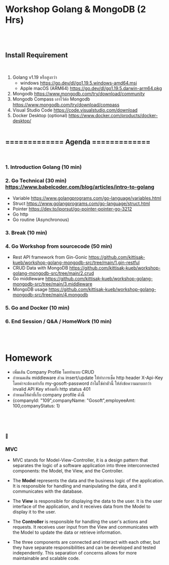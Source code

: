 # **Workshop Golang & MongoDB (2 Hrs)**
&nbsp;<br />
&nbsp;
## Install Requirement
&nbsp;
1. Golang v1.19 หรือสูงกว่า
   - windows https://go.dev/dl/go1.19.5.windows-amd64.msi
   - Apple macOS (ARM64) https://go.dev/dl/go1.19.5.darwin-arm64.pkg
2. Mongodb https://www.mongodb.com/try/download/community
3. Mongodb Compass เอาไว้ต่อ Mongodb https://www.mongodb.com/try/download/compass
4. Visual Studio Code https://code.visualstudio.com/download
5. Docker Desktop (optional) https://www.docker.com/products/docker-desktop/
&nbsp;<br />
&nbsp;
## **============= Agenda =============**
&nbsp;<br />
### 1. Introduction Golang (10 min) 
### 2. Go Technical (30 min) https://www.babelcoder.com/blog/articles/intro-to-golang
 - Variable https://www.golangprograms.com/go-language/variables.html
 - Struct https://www.golangprograms.com/go-language/struct.html
 - Pointer https://dev.to/iporsut/go-pointer-pointer-go-3212
 - Go http
 - Go routine (Asynchronous)
### 3. Break (10 min)
### 4. Go Workshop from sourcecode (50 min)
 - Rest API framework from Gin-Gonic https://github.com/kittisak-kueb/workshop-golang-mongodb-src/tree/main/1.gin-restful
 - CRUD Data with MongoDB https://github.com/kittisak-kueb/workshop-golang-mongodb-src/tree/main/2.crud
 - Go middleware https://github.com/kittisak-kueb/workshop-golang-mongodb-src/tree/main/3.middleware
 - MongoDB usage https://github.com/kittisak-kueb/workshop-golang-mongodb-src/tree/main/4.mongodb
### 5. Go and Docker (10 min)
### 6. End Session / Q&A / HomeWork (10 min)
&nbsp;<br />
&nbsp;
# **Homework**
  - เพิ่มเส้น Company Profile โดยทำแบบ CRUD
  - กำหนดเส้น middleware ส่วน insert/update ให้ทำการเช็ค http header X-Api-Key โดยค่าจะต้องเท่ากับ my-gosoft-password ถ้าไม่ใช่ค่าตัวนี้ ให้ส่งข้อความมาบอกว่า invalid API Key พร้อมทั้ง http status 401
  - กำหนดให้ค่าที่เก็บ company profile ดังนี้
  - {companyId: "109",companyName: "Gosoft",employeeAmt: 100,companyStatus: 1}
  <br />
&nbsp;<br />
&nbsp;

🌟 <h3>MVC</h3>

* MVC stands for Model-View-Controller, it is a design pattern that separates the logic of a software application into three interconnected components: the Model, the View, and the Controller.

* The <b>Model</b> represents the data and the business logic of the application. It is responsible for handling and manipulating the data, and it communicates with the database.

* The <b>View</b> is responsible for displaying the data to the user. It is the user interface of the application, and it receives data from the Model to display it to the user.

* The <b>Controller</b> is responsible for handling the user's actions and requests. It receives user input from the View and communicates with the Model to update the data or retrieve information.

* The three components are connected and interact with each other, but they have separate responsibilities and can be developed and tested independently. This separation of concerns allows for more maintainable and scalable code.